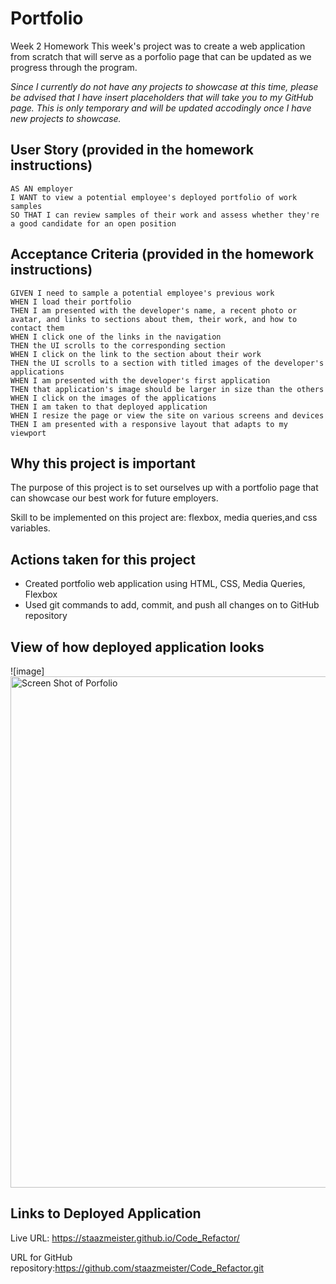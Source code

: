 # Portfolio
Week 2 Homework
This week's project was to create a web application from scratch that will serve as a porfolio page that can be updated as we progress through the program.


*Since I currently do not have any projects to showcase at this time, please be advised that I have insert placeholders that will take you to my GitHub page. This is only temporary and will be updated accodingly once I have new projects to showcase.*



## User Story (provided in the homework instructions)
```
AS AN employer
I WANT to view a potential employee's deployed portfolio of work samples
SO THAT I can review samples of their work and assess whether they're a good candidate for an open position
```

## Acceptance Criteria (provided in the homework instructions)
```
GIVEN I need to sample a potential employee's previous work
WHEN I load their portfolio
THEN I am presented with the developer's name, a recent photo or avatar, and links to sections about them, their work, and how to contact them
WHEN I click one of the links in the navigation
THEN the UI scrolls to the corresponding section
WHEN I click on the link to the section about their work
THEN the UI scrolls to a section with titled images of the developer's applications
WHEN I am presented with the developer's first application
THEN that application's image should be larger in size than the others
WHEN I click on the images of the applications
THEN I am taken to that deployed application
WHEN I resize the page or view the site on various screens and devices
THEN I am presented with a responsive layout that adapts to my viewport
```

## Why this project is important
The purpose of this project is to set ourselves up with a portfolio page that can showcase our best work for future employers. 

Skill to be implemented on this project are:
flexbox, media queries,and css variables.

## Actions taken for this project
- Created portfolio web application using HTML, CSS, Media Queries, Flexbox
- Used git commands to add, commit, and push all changes on to GitHub repository

## View of how deployed application looks

![image]<img width="818" alt="Screen Shot  of Porfolio" src="https://user-images.githubusercontent.com/94095220/146658794-6045660c-e5cc-4d57-a1a0-026141a44c9e.png">



## Links to Deployed Application
Live URL: https://staazmeister.github.io/Code_Refactor/

URL for GitHub repository:https://github.com/staazmeister/Code_Refactor.git
